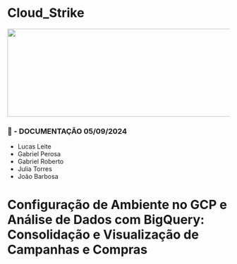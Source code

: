 # Cloud_Strike 

<p align="center">
  <img src="https://editors.dexerto.fr/wp-content/uploads/sites/2/2023/10/12/michael-jackson-sinvite-sur-cs2-grace-a-une-simple-commande.jpg" alt="Descrição da Imagem" width="1200" height="200"/>
</p>

### 📜 - DOCUMENTAÇÃO 05/09/2024

- Lucas Leite
- Gabriel Perosa
- Gabriel Roberto
- Julia Torres
- João Barbosa

# Configuração de Ambiente no GCP e Análise de Dados com BigQuery: Consolidação e Visualização de Campanhas e Compras






